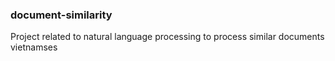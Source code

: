 ### document-similarity
Project related to natural language processing to process similar documents vietnamses